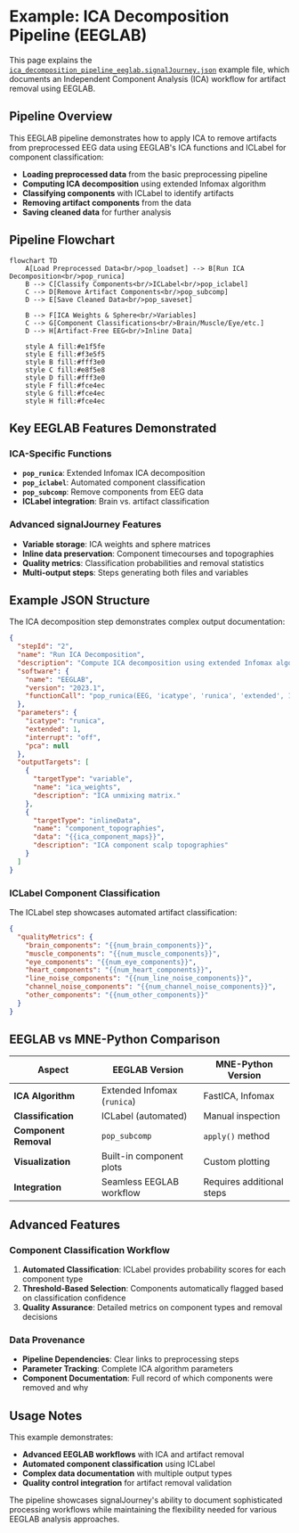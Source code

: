 # Example: ICA Decomposition Pipeline (EEGLAB)

This page explains the [`ica_decomposition_pipeline_eeglab.signalJourney.json`](https://github.com/neuromechanist/signalJourney/blob/main/schema/examples/ica_decomposition_pipeline_eeglab.signalJourney.json) example file, which documents an Independent Component Analysis (ICA) workflow for artifact removal using EEGLAB.

## Pipeline Overview

This EEGLAB pipeline demonstrates how to apply ICA to remove artifacts from preprocessed EEG data using EEGLAB's ICA functions and ICLabel for component classification:

- **Loading preprocessed data** from the basic preprocessing pipeline
- **Computing ICA decomposition** using extended Infomax algorithm
- **Classifying components** with ICLabel to identify artifacts
- **Removing artifact components** from the data
- **Saving cleaned data** for further analysis

## Pipeline Flowchart

```mermaid
flowchart TD
    A[Load Preprocessed Data<br/>pop_loadset] --> B[Run ICA Decomposition<br/>pop_runica]
    B --> C[Classify Components<br/>ICLabel<br/>pop_iclabel]
    C --> D[Remove Artifact Components<br/>pop_subcomp]
    D --> E[Save Cleaned Data<br/>pop_saveset]
    
    B --> F[ICA Weights & Sphere<br/>Variables]
    C --> G[Component Classifications<br/>Brain/Muscle/Eye/etc.]
    D --> H[Artifact-Free EEG<br/>Inline Data]
    
    style A fill:#e1f5fe
    style E fill:#f3e5f5
    style B fill:#fff3e0
    style C fill:#e8f5e8
    style D fill:#fff3e0
    style F fill:#fce4ec
    style G fill:#fce4ec
    style H fill:#fce4ec
```

## Key EEGLAB Features Demonstrated

### ICA-Specific Functions
- **`pop_runica`**: Extended Infomax ICA decomposition
- **`pop_iclabel`**: Automated component classification
- **`pop_subcomp`**: Remove components from EEG data
- **ICLabel integration**: Brain vs. artifact classification

### Advanced signalJourney Features
- **Variable storage**: ICA weights and sphere matrices
- **Inline data preservation**: Component timecourses and topographies
- **Quality metrics**: Classification probabilities and removal statistics
- **Multi-output steps**: Steps generating both files and variables

## Example JSON Structure

The ICA decomposition step demonstrates complex output documentation:

```json
{
  "stepId": "2",
  "name": "Run ICA Decomposition",
  "description": "Compute ICA decomposition using extended Infomax algorithm.",
  "software": {
    "name": "EEGLAB",
    "version": "2023.1",
    "functionCall": "pop_runica(EEG, 'icatype', 'runica', 'extended', 1, 'interupt', 'off')"
  },
  "parameters": {
    "icatype": "runica",
    "extended": 1,
    "interrupt": "off",
    "pca": null
  },
  "outputTargets": [
    {
      "targetType": "variable",
      "name": "ica_weights",
      "description": "ICA unmixing matrix."
    },
    {
      "targetType": "inlineData",
      "name": "component_topographies",
      "data": "{{ica_component_maps}}",
      "description": "ICA component scalp topographies"
    }
  ]
}
```

### ICLabel Component Classification
The ICLabel step showcases automated artifact classification:

```json
{
  "qualityMetrics": {
    "brain_components": "{{num_brain_components}}",
    "muscle_components": "{{num_muscle_components}}",
    "eye_components": "{{num_eye_components}}",
    "heart_components": "{{num_heart_components}}",
    "line_noise_components": "{{num_line_noise_components}}",
    "channel_noise_components": "{{num_channel_noise_components}}",
    "other_components": "{{num_other_components}}"
  }
}
```

## EEGLAB vs MNE-Python Comparison

| Aspect | EEGLAB Version | MNE-Python Version |
|--------|----------------|-------------------|
| **ICA Algorithm** | Extended Infomax (`runica`) | FastICA, Infomax |
| **Classification** | ICLabel (automated) | Manual inspection |
| **Component Removal** | `pop_subcomp` | `apply()` method |
| **Visualization** | Built-in component plots | Custom plotting |
| **Integration** | Seamless EEGLAB workflow | Requires additional steps |

## Advanced Features

### Component Classification Workflow
1. **Automated Classification**: ICLabel provides probability scores for each component type
2. **Threshold-Based Selection**: Components automatically flagged based on classification confidence
3. **Quality Assurance**: Detailed metrics on component types and removal decisions

### Data Provenance
- **Pipeline Dependencies**: Clear links to preprocessing steps
- **Parameter Tracking**: Complete ICA algorithm parameters
- **Component Documentation**: Full record of which components were removed and why

## Usage Notes

This example demonstrates:
- **Advanced EEGLAB workflows** with ICA and artifact removal
- **Automated component classification** using ICLabel
- **Complex data documentation** with multiple output types
- **Quality control integration** for artifact removal validation

The pipeline showcases signalJourney's ability to document sophisticated processing workflows while maintaining the flexibility needed for various EEGLAB analysis approaches. 